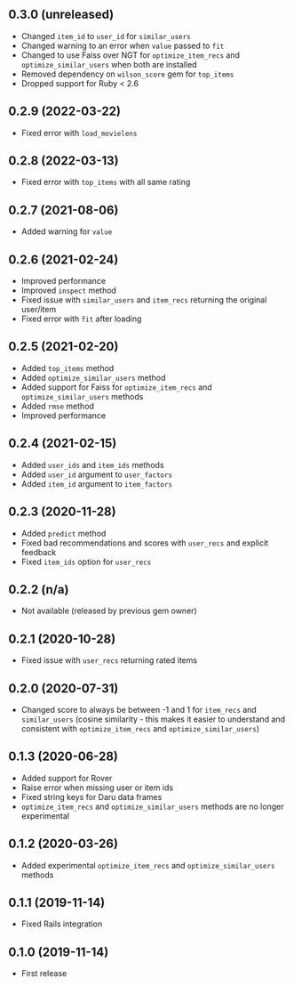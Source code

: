## 0.3.0 (unreleased)

- Changed `item_id` to `user_id` for `similar_users`
- Changed warning to an error when `value` passed to `fit`
- Changed to use Faiss over NGT for `optimize_item_recs` and `optimize_similar_users` when both are installed
- Removed dependency on `wilson_score` gem for `top_items`
- Dropped support for Ruby < 2.6

## 0.2.9 (2022-03-22)

- Fixed error with `load_movielens`

## 0.2.8 (2022-03-13)

- Fixed error with `top_items` with all same rating

## 0.2.7 (2021-08-06)

- Added warning for `value`

## 0.2.6 (2021-02-24)

- Improved performance
- Improved `inspect` method
- Fixed issue with `similar_users` and `item_recs` returning the original user/item
- Fixed error with `fit` after loading

## 0.2.5 (2021-02-20)

- Added `top_items` method
- Added `optimize_similar_users` method
- Added support for Faiss for `optimize_item_recs` and `optimize_similar_users` methods
- Added `rmse` method
- Improved performance

## 0.2.4 (2021-02-15)

- Added `user_ids` and `item_ids` methods
- Added `user_id` argument to `user_factors`
- Added `item_id` argument to `item_factors`

## 0.2.3 (2020-11-28)

- Added `predict` method
- Fixed bad recommendations and scores with `user_recs` and explicit feedback
- Fixed `item_ids` option for `user_recs`

## 0.2.2 (n/a)

- Not available (released by previous gem owner)

## 0.2.1 (2020-10-28)

- Fixed issue with `user_recs` returning rated items

## 0.2.0 (2020-07-31)

- Changed score to always be between -1 and 1 for `item_recs` and `similar_users` (cosine similarity - this makes it easier to understand and consistent with `optimize_item_recs` and `optimize_similar_users`)

## 0.1.3 (2020-06-28)

- Added support for Rover
- Raise error when missing user or item ids
- Fixed string keys for Daru data frames
- `optimize_item_recs` and `optimize_similar_users` methods are no longer experimental

## 0.1.2 (2020-03-26)

- Added experimental `optimize_item_recs` and `optimize_similar_users` methods

## 0.1.1 (2019-11-14)

- Fixed Rails integration

## 0.1.0 (2019-11-14)

- First release
